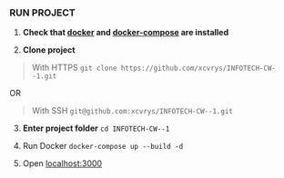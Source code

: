 ### RUN PROJECT

1. **Check that [docker](https://docs.docker.com/engine/install/) and [docker-compose](https://docs.docker.com/compose/install/) are installed**

2. **Clone project**
>With HTTPS
>`git clone https://github.com/xcvrys/INFOTECH-CW--1.git`

OR

>With SSH
>`git@github.com:xcvrys/INFOTECH-CW--1.git`

3. **Enter project folder**
`cd INFOTECH-CW--1`

4. Run Docker
`docker-compose up --build -d`

5. Open [localhost:3000](http://localhost:3000/)

